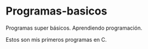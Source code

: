 # Programas-basicos
Programas super básicos. Aprendiendo programación.

Estos son mis primeros programas en C. 
